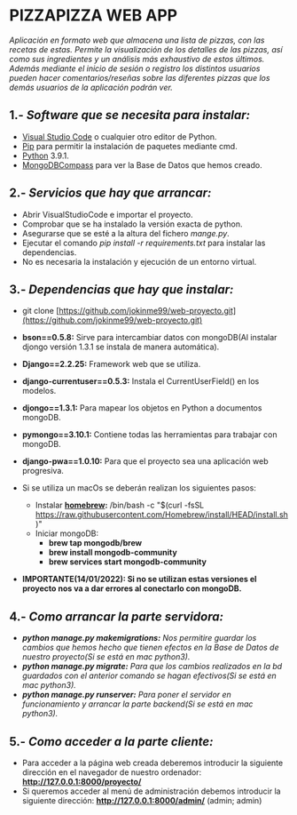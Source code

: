 PIZZAPIZZA WEB APP
==================
  
 *Aplicación en formato web que almacena una lista de pizzas, con las recetas de estas. Permite la visualización de los detalles de las pizzas, así como sus ingredientes y un análisis más exhaustivo de estos últimos. Además mediante el inicio de sesión o registro los distintos usuarios pueden hacer comentarios/reseñas sobre las diferentes pizzas que los demás usuarios de la aplicación podrán ver.*

  
## 1.- *Software que se necesita para instalar:*
  * [Visual Studio Code](https://code.visualstudio.com/) o cualquier otro editor de Python.
  * [Pip](https://pypi.org/project/pip/) para permitir la instalación de paquetes mediante cmd.
  * [Python](https://www.python.org/downloads/release/python-391/) 3.9.1.
  * [MongoDBCompass](https://www.mongodb.com/products/compass) para ver la Base de Datos que hemos creado.
## 2.- *Servicios que hay que arrancar:*
  * Abrir VisualStudioCode e importar el proyecto.
  * Comprobar que se ha instalado la versión exacta de python.
  * Asegurarse que se esté a la altura del fichero *mange.py*.
  * Ejecutar el comando *pip install -r requirements.txt* para instalar las dependencias.
  * No es necesaria la instalación y ejecución de un entorno virtual.
## 3.- *Dependencias que hay que instalar:*
  * git clone [https://github.com/jokinme99/web-proyecto.git](https://github.com/jokinme99/web-proyecto.git)
  * **bson==0.5.8:** Sirve para intercambiar datos con mongoDB(Al instalar djongo versión 1.3.1 se instala de manera automática).
  * **Django==2.2.25:** Framework web que se utiliza.
  * **django-currentuser==0.5.3:** Instala el CurrentUserField() en los modelos.
  * **djongo==1.3.1:** Para mapear los objetos en Python a documentos mongoDB.
  * **pymongo==3.10.1:** Contiene todas las herramientas para trabajar con mongoDB.
  * **django-pwa==1.0.10:** Para que el proyecto sea una aplicación web progresiva.
  * Si se utiliza un macOs se deberán realizan los siguientes pasos:
     * Instalar **[homebrew](https://brew.sh/index_es):** /bin/bash -c "$(curl -fsSL https://raw.githubusercontent.com/Homebrew/install/HEAD/install.sh)"
     * Iniciar mongoDB:
        * **brew tap mongodb/brew**
        * **brew install mongodb-community**
        * **brew services start mongodb-community**  
   
  * **IMPORTANTE(14/01/2022): Si no se utilizan estas versiones el proyecto nos va a dar errores al conectarlo con mongoDB.**
## 4.- *Como arrancar la parte servidora:*
  * ***python manage.py makemigrations:** Nos permitire guardar los cambios que hemos hecho que tienen efectos en la Base de Datos de nuestro proyecto(Si se está en mac python3).*
  * ***python manage.py migrate:** Para que los cambios realizados en la bd guardados con el anterior comando se hagan efectivos(Si se está en mac python3).*
  * ***python manage.py runserver:** Para poner el servidor en funcionamiento y arrancar la parte backend(Si se está en mac python3).*
## 5.- *Como acceder a la parte cliente:*
  * Para acceder a la página web creada deberemos introducir la siguiente dirección en el navegador de nuestro ordenador: **http://127.0.0.1:8000/proyecto/**
  * Si queremos acceder al menú de administración debemos introducir la siguiente dirección: **http://127.0.0.1:8000/admin/** (admin; admin)

    
